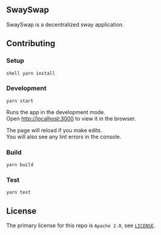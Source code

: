 ## SwaySwap

SwaySwap is a decentralized sway application.

## Contributing

### Setup
``shell
yarn install
``

### Development
```shell
yarn start
```

Runs the app in the development mode.\
Open [http://localhost:3000](http://localhost:3000) to view it in the browser.

The page will reload if you make edits.\
You will also see any lint errors in the console.

### Build
```shell
yarn build
```

### Test
```shell
yarn test
```

## License

The primary license for this repo is `Apache 2.0`, see [`LICENSE`](./LICENSE).